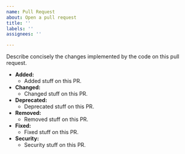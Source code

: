```yaml
---
name: Pull Request
about: Open a pull request
title: ''
labels: ''
assignees: ''

---
```


Describe concisely the changes implemented by the code on this pull request.

- **Added:**
  - Added stuff on this PR.
- **Changed:**
  - Changed stuff on this PR.
- **Deprecated:**
  - Deprecated stuff on this PR.
- **Removed:**
  - Removed stuff on this PR.
- **Fixed:**
  - Fixed stuff on this PR.
- **Security:**
  - Security stuff on this PR.
